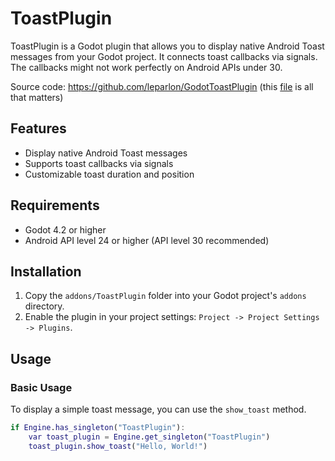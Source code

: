 # ToastPlugin

ToastPlugin is a Godot plugin that allows you to display native Android Toast messages from your Godot project. It connects toast callbacks via signals. The callbacks might not work perfectly on Android APIs under 30.

Source code:
https://github.com/leparlon/GodotToastPlugin
(this [file](https://github.com/leparlon/GodotToastPlugin/blob/main/AndroidProject/toastplugin/src/main/java/com/pgcn/toastplugin/ToastPlugin.java) is all that matters)

## Features

- Display native Android Toast messages
- Supports toast callbacks via signals
- Customizable toast duration and position

## Requirements

- Godot 4.2 or higher
- Android API level 24 or higher (API level 30 recommended)

## Installation

1. Copy the `addons/ToastPlugin` folder into your Godot project's `addons` directory.
2. Enable the plugin in your project settings: `Project -> Project Settings -> Plugins`.

## Usage

### Basic Usage

To display a simple toast message, you can use the `show_toast` method. 

```gd
if Engine.has_singleton("ToastPlugin"):
    var toast_plugin = Engine.get_singleton("ToastPlugin")
    toast_plugin.show_toast("Hello, World!")
